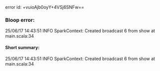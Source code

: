 error id: +vuioAjb0oyY+4VSj6SNFw==
### Bloop error:

25/06/17 14:43:51 INFO SparkContext: Created broadcast 6 from show at main.scala:34
#### Short summary: 

25/06/17 14:43:51 INFO SparkContext: Created broadcast 6 from show at main.scala:34